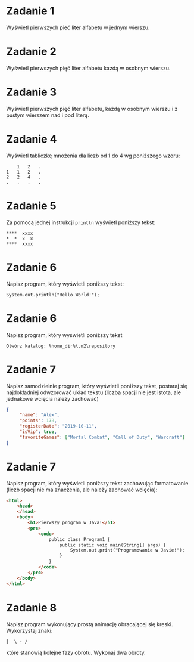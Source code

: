 # Zadanie 1
Wyświetl pierwszych pieć liter alfabetu w jednym wierszu.

# Zadanie 2   
Wyświetl pierwszych pięć liter alfabetu każdą w osobnym wierszu.

# Zadanie 3   
Wyświetl pierwszych pięć liter alfabetu, każdą w osobnym wierszu i z pustym wierszem nad i pod literą.

# Zadanie 4
Wyświetl tabliczkę mnożenia dla liczb od 1 do 4 wg poniższego wzoru:
   ```
       1   2   .
   1   1   2   .
   2   2   4   .
   .   .   .   .
   ```

# Zadanie 5
Za pomocą jednej instrukcji `println` wyświetl poniższy tekst:
```
****  xxxx
*  *  x  x
****  xxxx
```

# Zadanie 6
Napisz program, który wyświetli poniższy tekst:
```
System.out.println("Hello World!");
```

# Zadanie 6
Napisz program, który wyświetli poniższy tekst
```
Otwórz katalog: %home_dir%\.m2\repository
```

# Zadanie 7
Napisz samodzielnie program, który wyświetli poniższy tekst, postaraj się najdokładniej odwzorować układ tekstu (liczba spacji nie jest istota, ale
jednakowe wcięcia należy zachować)
```json
{
     "name": "Alex",
     "points": 178,
     "registerDate": "2019-10-11",
     "isVip": true,
     "favoriteGames": ["Mortal Combat", "Call of Duty", "Warcraft"]
}
```           

# Zadanie 7
Napisz program, który wyświetli poniższy tekst zachowując formatowanie (liczb spacji nie ma znaczenia, ale należy zachować wcięcia):
```html
<html>
    <head>
    </head>
    <body>
        <h1>Pierwszy program w Java!</h1>
        <pre>
            <code>
                public class Program1 {
                    public static void main(String[] args) {
                        System.out.print("Programowanie w Javie!");
                    }
                }
            </code>
        </pre>
    </body>
</html>
```

# Zadanie 8
Napisz program wykonujący prostą animację obracającej się kreski. Wykorzystaj znaki: 
```
|  \ - / 
```
które stanowią kolejne fazy obrotu. Wykonaj dwa obroty.